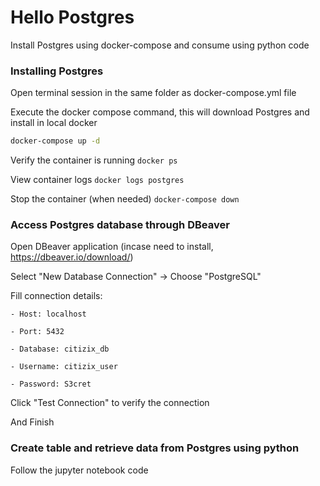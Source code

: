 # Hello Postgres
Install Postgres using docker-compose and consume using python code

### Installing Postgres
Open terminal session in the same folder as docker-compose.yml file

Execute the docker compose command, this will download Postgres and install in local docker
```bash
docker-compose up -d
```
Verify the container is running 
```docker ps```

View container logs
```docker logs postgres```

Stop the container (when needed)
```docker-compose down```

### Access Postgres database through DBeaver
Open DBeaver application (incase need to install, https://dbeaver.io/download/)

Select "New Database Connection" -> Choose "PostgreSQL" 

Fill connection details:

    - Host: localhost

    - Port: 5432

    - Database: citizix_db

    - Username: citizix_user

    - Password: S3cret

Click "Test Connection" to verify the connection 

And Finish

### Create table and retrieve data from Postgres using python
Follow the jupyter notebook code 